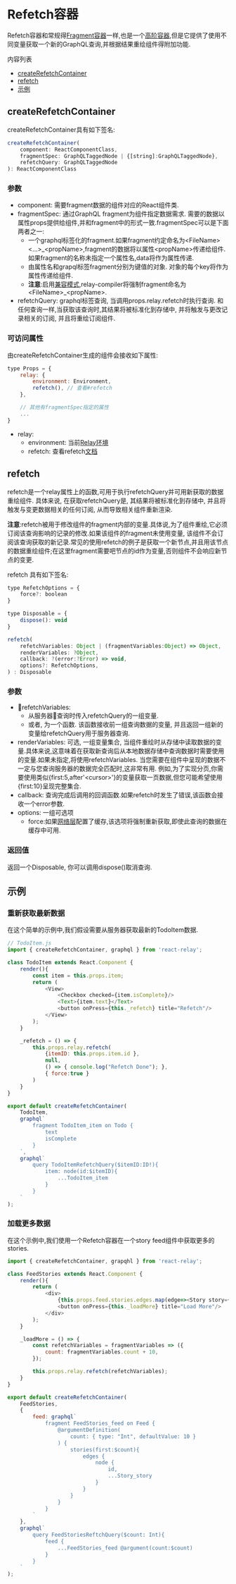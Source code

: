 # Refetch容器
Refetch容器和常规得[Fragment容器](fragment-container.md)一样,也是一个[高阶容器](https://reactjs.org/docs/higher-order-components.html),但是它提供了使用不同变量获取一个新的GraphQL查询,并根据结果重绘组件得附加功能.

内容列表
- [createRefetchContainer](#user-content-createRefetchContainer)
- [refetch](#user-content-refetch)
- [示例](#user-content-示例)

## createRefetchContainer
createRefetchContainer具有如下签名:
```js
createRefetchContainer(
    component: ReactComponentClass,
    fragmentSpec: GraphQLTaggedNode | {[string]:GraphQLTaggedNode},
    refetchQuery: GraphQLTaggedNode
): ReactComponentClass
```

### 参数
- component: 需要fragment数据的组件对应的React组件类.
- fragmentSpec: 通过GraphQL fragment为组件指定数据需求. 需要的数据以属性props提供给组件,并和fragment中的形式一致.fragmentSpec可以是下面两者之一:
    - 一个graphql标签化的fragment.如果fragment约定命名为&lt;FileName&gt;&lt;...&gt;_&lt;propName&gt;,fragment的数据将以属性&lt;propName&gt;传递给组件.如果fragment的名称未指定一个属性名,data将作为属性传递.
    - 由属性名和grapql标签fragment分别为键值的对象. 对象的每个key将作为属性传递给组件.
    - **注意**:启用[兼容模式](relay-compat.md),relay-compiler将强制fragment命名为&lt;FileName&gt;_&lt;propName&gt;.
- refetchQuery: graphql标签查询, 当调用props.relay.refetch时执行查询. 和任何查询一样,当获取该查询时,其结果将被标准化到存储中, 并将触发与更改记录相关的订阅, 并且将重绘订阅组件. 

### 可访问属性
由createRefetchContainer生成的组件会接收如下属性:
```js
type Props = {
    relay: {
        environment: Environment,
        refetch(), // 查看#refetch
    },

    // 其他有fragmentSpec指定的属性
    ...
}
```
- relay: 
    - environment: 当前[Relay环境](relay-environment.md)
    - refetch: 查看refetch[文档](refetch-container.md#refetch)

## refetch
refetch是一个relay属性上的函数,可用于执行refetchQuery并可用新获取的数据重绘组件. 具体来说, 在获取refetchQuery是, 其结果将被标准化到存储中, 并且将触发与变更数据相关的任何订阅, 从而导致相关组件重新渲染.

**注意**:refetch被用于修改组件的fragment内部的变量.具体说,为了组件重绘,它必须订阅该查询影响的记录的修改.如果该组件的fragment未使用变量, 该组件不会订阅该查询获取的新记录.常见的使用refetch的例子是获取一个新节点,并且用该节点的数据重绘组件;在这里fragment需要吧节点的id作为变量,否则组件不会响应新节点的变更.

refetch 具有如下签名:
```js
type RefetchOptions = {
    force?: boolean
}

type Disposable = {
    dispose(): void
}

refetch(
    refetchVariables: Object | (fragmentVariables:Object) => Object,
    renderVariables: ?Object,
    callback: ?(error:?Error) => void,
    options?: RefetchOptions,
) : Disposable
```
### 参数
- refetchVariables:
    - 从服务器查询时传入refetchQuery的一组变量.
    - 或者, 为一个函数. 该函数接收前一组查询数据的变量, 并且返回一组新的变量给refetchQuery用于服务器查询.
- renderVariables: 可选, 一组变量集合, 当组件重绘时从存储中读取数据的变量.具体来说,这意味着在获取新查询后从本地数据存储中查询数据时需要使用的变量.如果未指定,将使用refetchVariables. 当您需要在组件中呈现的数据不一定与您查询服务器的数据完全匹配时,这非常有用. 例如,为了实现分页,你需要使用类似{first:5,after'&lt;cursor&gt;'}的变量获取一页数据,但您可能希望使用{first:10}呈现完整集合.
- callback: 查询完成后调用的回调函数.如果refetch时发生了错误,该函数会接收一个error参数.
- options: 一组可选项
    - force:如果[网络层](network-layer.md)配置了缓存,该选项将强制重新获取,即使此查询的数据在缓存中可用.

### 返回值
返回一个Disposable, 你可以调用dispose()取消查询.

## 示例
### 重新获取最新数据
在这个简单的示例中,我们假设需要从服务器获取最新的TodoItem数据.
```js
// TodoItem.js
import { createRefetchContainer, graphql } from 'react-relay';

class TodoItem extends React.Component {
    render(){
        const item = this.props.item;
        return (
            <View>
                <Checkbox checked={item.isComplete}/>
                <Text>{item.text}</Text>
                <button onPress={this._refetch} title="Refetch"/>
            </View>
        );
    }

    _refetch = () => {
        this.props.relay.refetch(
            {itemID: this.props.item.id },
            null,
            () => { console.log("Refetch Done"); },
            { force:true }
        )
    }
}

export default createRefetchContainer(
    TodoItem,
    graphql`
        fragment TodoItem_item on Todo {
            text
            isComplete
        }
    `,
    graphql`
        query TodoItemRefetchQuery($itemID:ID!){
            item: node(id:$itemID){
                ...TodoItem_item
            }
        }
    `
);
```

### 加载更多数据
在这个示例中,我们使用一个Refetch容器在一个story feed组件中获取更多的stories.
```js
import { createRefetchContainer, grapqhl } from 'react-relay';

class FeedStories extends React.Component {
    render(){
        return (
            <div>
                {this.props.feed.stories.edges.map(edge=><Story story={edge.node} key={edge.node.id}/>)}
                <button onPress={this._loadMore} title="Load More"/>
            </div>
        );
    }

    _loadMore = () => {
        const refetchVariables = fragmentVariables => ({
            count: fragmentVariables.count + 10,
        });

        this.props.relay.refetch(refetchVariables);
    }
}

export default createRefetchContainer(
    FeedStories,
    {
        feed: graphql`
            fragment FeedStories_feed on Feed {
                @argumentDefinition(
                    count: { type: "Int", defaultValue: 10 }
                ) {
                    stories(first:$count){
                        edges {
                            node {
                                id,
                                ...Story_story
                            }
                        }
                    }
                }
            }
        `
    },
    graphql`
        query FeedStoriesReftchQuery($count: Int){
            feed {
                ...FeedStories_feed @argument(count:$count)
            }
        }
    `
);  
```